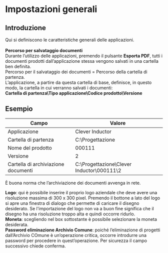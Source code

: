 # Impostazioni generali

## Introduzione
 Qui si definiscono le caratteristiche generali delle applicazioni.<br>
 <br>
**Percorso per salvataggio documenti**<br>
Durante l’utilizzo delle applicazioni, premendo il pulsante **Esporta PDF**, tutti i documenti prodotti dall’applicazione stessa vengono salvati in una cartella ben definita.<br>
Percorso per il salvataggio dei documenti = Percorso della cartella di partenza. <br>
L’applicazione, a partire da questa cartella di base, definisce, in questo modo, la cartella in cui verranno salvati i documenti:<br>
**Cartella di partenza\Tipo applicazione\Codice prodotto\Versione**

## Esempio
| Campo                        | Valore                  |
|------------------------------|-------------------------------------------|
| Applicazione              | Clever Inductor                         |
| Cartella di partenza                | C:\Progettazione                          |
| Nome del prodotto                   | 000111                                    |
| Versione                            | 2                                         |
| Cartella di archiviazione documenti | C:\Progettazione\Clever Inductor\000111\2 |

È buona norma che l’archiviazione dei documenti avvenga in rete.

  **Logo**: qui è possibile inserire il proprio logo aziendale che deve avere una risoluzione massima di 300 x 300 pixel. Premendo il bottone a lato del logo si apre una finestra di dialogo che permette di caricare il disegno desiderato. Se l'importazione del logo non va a buon fine significa che il disegno ha una risoluzione troppo alta e quindi occorre ridurlo.<br>
  **Moneta**: scegliendo nel box sottostante è possibile selezionare la moneta desiderata.<br>
  **Password eliminazione Archivio Comune**: poiché l’eliminazione di progetti dall’Archivio COmune è un’operazione critica, occorre introdurre una password per procedere in quest’operazione. Per sicurezza il campo successivo chiede conferma.
